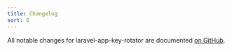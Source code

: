 ```yaml
---
title: Changelog
sort: 6
---
```


All notable changes for laravel-app-key-rotator are documented [on GitHub](https://github.com/rawilk/laravel-app-key-rotator/blob/master/CHANGELOG.md).
